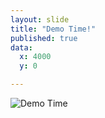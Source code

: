 ```yaml
---
layout: slide
title: "Demo Time!"
published: true
data:
  x: 4000
  y: 0

---
```



![Demo Time](http://www.web2teachingtools.com/images/animoto_videos.jpg)